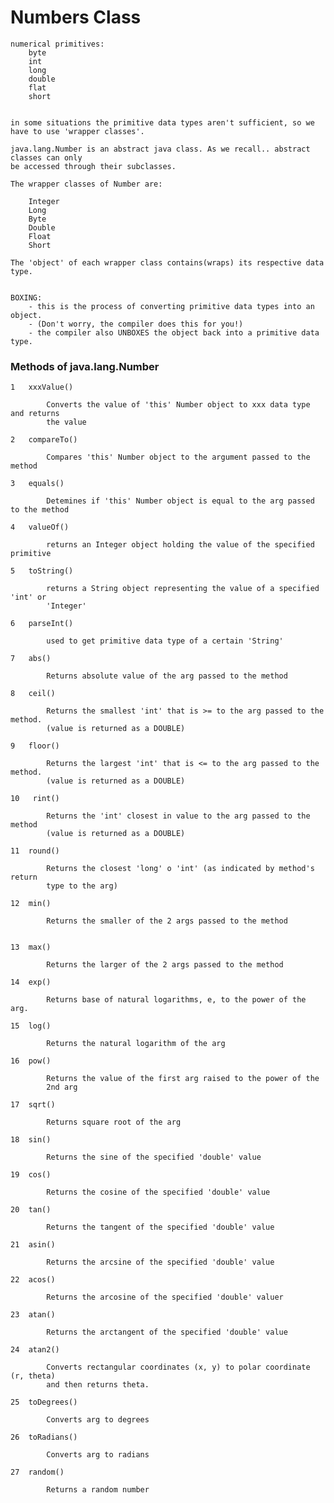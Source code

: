 # Numbers Class

    numerical primitives:
        byte
        int
        long
        double
        flat
        short
        
    
    in some situations the primitive data types aren't sufficient, so we 
    have to use 'wrapper classes'. 
    
    java.lang.Number is an abstract java class. As we recall.. abstract classes can only
    be accessed through their subclasses. 
    
    The wrapper classes of Number are:
    
        Integer
        Long
        Byte
        Double
        Float
        Short
        
    The 'object' of each wrapper class contains(wraps) its respective data type. 
    
    
    BOXING:
        - this is the process of converting primitive data types into an object. 
        - (Don't worry, the compiler does this for you!) 
        - the compiler also UNBOXES the object back into a primitive data type.
        
### Methods of java.lang.Number
    
    1   xxxValue()
    
            Converts the value of 'this' Number object to xxx data type and returns
            the value
            
    2   compareTo()
    
            Compares 'this' Number object to the argument passed to the method
            
    3   equals()
    
            Detemines if 'this' Number object is equal to the arg passed to the method
            
    4   valueOf()
    
            returns an Integer object holding the value of the specified primitive
            
    5   toString()
    
            returns a String object representing the value of a specified 'int' or
            'Integer'
            
    6   parseInt()
    
            used to get primitive data type of a certain 'String'
            
    7   abs()
    
            Returns absolute value of the arg passed to the method
            
    8   ceil()
    
            Returns the smallest 'int' that is >= to the arg passed to the method.
            (value is returned as a DOUBLE) 
            
    9   floor()
    
            Returns the largest 'int' that is <= to the arg passed to the method.
            (value is returned as a DOUBLE) 
            
    10   rint()
    
            Returns the 'int' closest in value to the arg passed to the method
            (value is returned as a DOUBLE)
            
    11  round()
    
            Returns the closest 'long' o 'int' (as indicated by method's return
            type to the arg) 
        
    12  min()
    
            Returns the smaller of the 2 args passed to the method
            
            
    13  max()
    
            Returns the larger of the 2 args passed to the method
            
    14  exp()
    
            Returns base of natural logarithms, e, to the power of the arg.
            
    15  log()
    
            Returns the natural logarithm of the arg
            
    16  pow()
    
            Returns the value of the first arg raised to the power of the 
            2nd arg
            
    17  sqrt()
    
            Returns square root of the arg
            
    18  sin()
    
            Returns the sine of the specified 'double' value
            
    19  cos()
    
            Returns the cosine of the specified 'double' value
            
    20  tan()
            
            Returns the tangent of the specified 'double' value
            
    21  asin()
    
            Returns the arcsine of the specified 'double' value
            
    22  acos()
    
            Returns the arcosine of the specified 'double' valuer
            
    23  atan()
    
            Returns the arctangent of the specified 'double' value
            
    24  atan2()
    
            Converts rectangular coordinates (x, y) to polar coordinate (r, theta)
            and then returns theta.
            
    25  toDegrees()
    
            Converts arg to degrees
            
    26  toRadians()
    
            Converts arg to radians
            
    27  random()
    
            Returns a random number
            
    